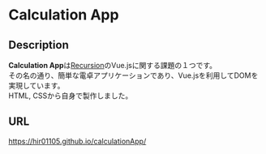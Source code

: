 # Calculation App

## Description
**Calculation App**は[Recursion](https://blog.recursionist.io/about-recursion/)のVue.jsに関する課題の１つです。  
その名の通り、簡単な電卓アプリケーションであり、Vue.jsを利用してDOMを実現しています。  
HTML, CSSから自身で製作しました。  

## URL
https://hir01105.github.io/calculationApp/